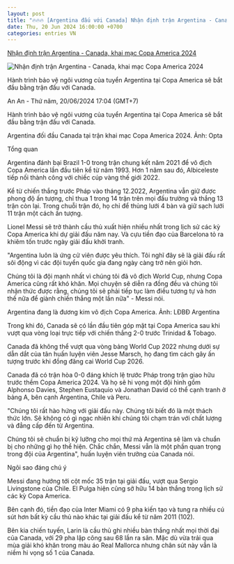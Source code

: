 ```yaml
---
layout: post
title: "🔥🔥🔥 [Argentina đấu với Canada] Nhận định trận Argentina - Canada, khai mạc Copa America 2024"
date: Thu, 20 Jun 2024 16:00:00 +0700
categories: entries VN
---
```

[Nhận định trận Argentina - Canada, khai mạc Copa America 2024](https://laodong.vn/bong-da-quoc-te/nhan-dinh-tran-argentina-canada-khai-mac-copa-america-2024-1355411.ldo)

![Nhận định trận Argentina - Canada, khai mạc Copa America 2024](https://media-cdn-v2.laodong.vn/storage/newsportal/2024/6/20/1355411/Rsz_Argentina-Canada.jpg?w=800&h=420&crop=auto&scale=both)

Hành trình bảo vệ ngôi vương của tuyển Argentina tại Copa America sẽ bắt đầu bằng trận đấu với Canada.

An An - Thứ năm, 20/06/2024 17:04 (GMT+7)

Hành trình bảo vệ ngôi vương của tuyển Argentina tại Copa America sẽ bắt đầu bằng trận đấu với Canada.

Argentina đối đầu Canada tại trận khai mạc Copa America 2024. Ảnh: Opta

Tổng quan

Argentina đánh bại Brazil 1-0 trong trận chung kết năm 2021 để vô địch Copa America lần đầu tiên kể từ năm 1993. Hơn 1 năm sau đó, Albiceleste tiếp nối thành công với chiếc cúp vàng thế giới 2022.

Kể từ chiến thắng trước Pháp vào tháng 12.2022, Argentina vẫn giữ được phong độ ấn tượng, chỉ thua 1 trong 14 trận trên mọi đấu trường và thắng 13 trận còn lại. Trong chuỗi trận đó, họ chỉ để thủng lưới 4 bàn và giữ sạch lưới 11 trận một cách ấn tượng.

Lionel Messi sẽ trở thành cầu thủ xuất hiện nhiều nhất trong lịch sử các kỳ Copa America khi dự giải đấu năm nay. Và cựu tiền đạo của Barcelona tỏ ra khiêm tốn trước ngày giải đấu khởi tranh.

"Argentina luôn là ứng cử viên được yêu thích. Tôi nghĩ đây sẽ là giải đấu rất sôi động vì các đội tuyển quốc gia đang ngày càng trở nên giỏi hơn.

Chúng tôi là đội mạnh nhất vì chúng tôi đã vô địch World Cup, nhưng Copa America cũng rất khó khăn. Mọi chuyện sẽ diễn ra đồng đều và chúng tôi nhận thức được rằng, chúng tôi sẽ phải tiếp tục làm điều tương tự và hơn thế nữa để giành chiến thắng một lần nữa" - Messi nói.

Argentina đang là đương kim vô địch Copa America. Ảnh: LĐBĐ Argentina

Trong khi đó, Canada sẽ có lần đầu tiên góp mặt tại Copa America sau khi vượt qua vòng loại trực tiếp với chiến thắng 2-0 trước Trinidad & Tobago.

Canada đã không thể vượt qua vòng bảng World Cup 2022 nhưng dưới sự dẫn dắt của tân huấn luyện viên Jesse Marsch, họ đang tìm cách gây ấn tượng trước khi đồng đăng cai World Cup 2026.

Canada đã có trận hòa 0-0 đáng khích lệ trước Pháp trong trận giao hữu trước thềm Copa America 2024. Và họ sẽ hi vọng một đội hình gồm Alphonso Davies, Stephen Eustaquio và Jonathan David có thể cạnh tranh ở bảng A, bên cạnh Argentina, Chile và Peru.

"Chúng tôi rất hào hứng với giải đấu này. Chúng tôi biết đó là một thách thức lớn. Sẽ không có gì ngạc nhiên khi chúng tôi chạm trán với chất lượng và đẳng cấp đến từ Argentina.

Chúng tôi sẽ chuẩn bị kỹ lưỡng cho mọi thứ mà Argentina sẽ làm và chuẩn bị cho những gì họ thể hiện. Chắc chắn, Messi vẫn là một phần quan trọng trong đội của Argentina", huấn luyện viên trưởng của Canada nói.

Ngôi sao đáng chú ý

Messi đang hướng tới cột mốc 35 trận tại giải đấu, vượt qua Sergio Livingstone của Chile. El Pulga hiện cũng sở hữu 14 bàn thắng trong lịch sử các kỳ Copa America.

Bên cạnh đó, tiền đạo của Inter Miami có 9 pha kiến tạo và tung ra nhiều cú sút hơn bất kỳ cầu thủ nào khác tại giải đấu kể từ năm 2011 (102).

Bên kia chiến tuyến, Larin là cầu thủ ghi nhiều bàn thắng nhất mọi thời đại của Canada, với 29 pha lập công sau 68 lần ra sân. Mặc dù vừa trải qua mùa giải khó khăn trong màu áo Real Mallorca nhưng chân sút này vẫn là niềm hi vọng số 1 của Canada.


